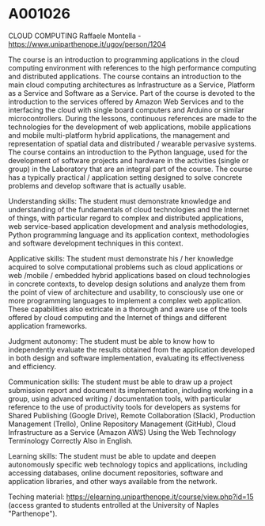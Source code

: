 # A001026
CLOUD COMPUTING
Raffaele Montella - https://www.uniparthenope.it/ugov/person/1204

The course is an introduction to programming applications in the cloud computing environment with references to the high performance computing and distributed applications.
The course contains an introduction to the main cloud computing architectures as Infrastructure as a Service, Platform as a Service and Software as a Service. Part of the course is devoted to the introduction to the services offered by Amazon Web Services and to the interfacing the cloud with single board computers and Arduino or similar microcontrollers.
During the lessons, continuous references are made to the technologies for the development of web applications, mobile applications and mobile multi-platform hybrid applications, the management and representation of spatial data and distributed / wearable pervasive systems.
The course contains an introduction to the Python language, used for the development of software projects and hardware in the activities (single or group) in the Laboratory that are an integral part of the course. The course has a typically practical / application setting designed to solve concrete problems and develop software that is actually usable.

Understanding skills: The student must demonstrate knowledge and understanding of the fundamentals of cloud technologies and the Internet of things, with particular regard to complex and distributed applications, web service-based application development and analysis methodologies, Python programming language and its application context, methodologies and software development techniques in this context.

Applicative skills: The student must demonstrate his / her knowledge acquired to solve computational problems such as cloud applications or web /mobile / embedded hybrid applications based on cloud technologies in concrete contexts, to develop design solutions and analyze them from the point of view of architecture and usability, to consciously use one or more programming languages to implement a complex web application. These capabilities also extricate in a thorough and aware use of the tools offered by cloud computing and the Internet of things and different application frameworks.

Judgment autonomy: The student must be able to know how to independently evaluate the results obtained from the application developed in both design and software implementation, evaluating its effectiveness and efficiency.

Communication skills: The student must be able to draw up a project submission report and document its implementation, including working in a group, using advanced writing / documentation tools, with particular reference to the use of productivity tools for developers as systems for Shared Publishing (Google Drive), Remote Collaboration (Slack), Production Management (Trello), Online Repository Management (GitHub), Cloud Infrastructure as a Service (Amazon AWS) Using the Web Technology Terminology Correctly Also in English.

Learning skills: The student must be able to update and deepen autonomously specific web technology topics and applications, including accessing databases, online document repositories, software and application libraries, and other ways available from the network.

Teching material: https://elearning.uniparthenope.it/course/view.php?id=15 (access granted to students entrolled at the University of Naples "Parthenope").
